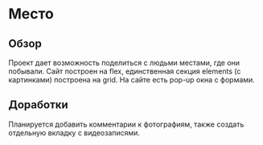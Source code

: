 # Место

## Обзор

Проект дает возможность поделиться с людьми местами, где они побывали.
Сайт построен на flex, единственная секция elements (с картинками) построена на grid. На сайте есть pop-up окна с формами.

## Доработки 

Планируется добавить комментарии к фотографиям, также создать отдельную вкладку с видеозаписями.